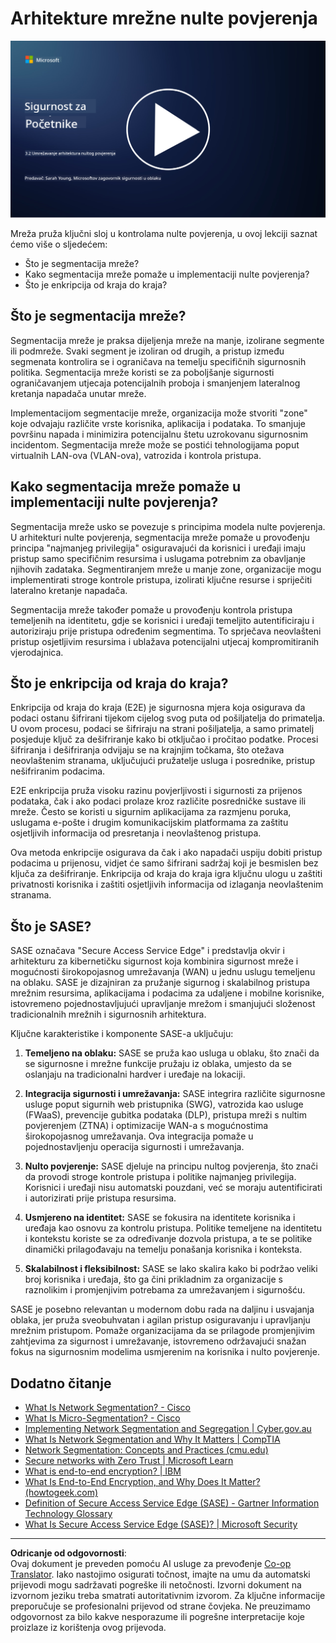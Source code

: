 <!--
CO_OP_TRANSLATOR_METADATA:
{
  "original_hash": "680d6e14d9d33fc471c22f44679713f8",
  "translation_date": "2025-09-03T21:15:19+00:00",
  "source_file": "3.2 Networking zero trust architecture.md",
  "language_code": "hr"
}
-->
# Arhitekture mrežne nulte povjerenja

[![Pogledajte video](../../translated_images/3-2_placeholder.b52521a0e93e0e122f19dfbd676c836d3d527c6de1bb28fd7643aa518eae6631.hr.png)](https://learn-video.azurefd.net/vod/player?id=9f425fdb-1c53-4e67-b550-68bdac35df45)

Mreža pruža ključni sloj u kontrolama nulte povjerenja, u ovoj lekciji saznat ćemo više o sljedećem:

- Što je segmentacija mreže?
- Kako segmentacija mreže pomaže u implementaciji nulte povjerenja?
- Što je enkripcija od kraja do kraja?

## Što je segmentacija mreže?

Segmentacija mreže je praksa dijeljenja mreže na manje, izolirane segmente ili podmreže. Svaki segment je izoliran od drugih, a pristup između segmenata kontrolira se i ograničava na temelju specifičnih sigurnosnih politika. Segmentacija mreže koristi se za poboljšanje sigurnosti ograničavanjem utjecaja potencijalnih proboja i smanjenjem lateralnog kretanja napadača unutar mreže.

Implementacijom segmentacije mreže, organizacija može stvoriti "zone" koje odvajaju različite vrste korisnika, aplikacija i podataka. To smanjuje površinu napada i minimizira potencijalnu štetu uzrokovanu sigurnosnim incidentom. Segmentacija mreže može se postići tehnologijama poput virtualnih LAN-ova (VLAN-ova), vatrozida i kontrola pristupa.

## Kako segmentacija mreže pomaže u implementaciji nulte povjerenja?

Segmentacija mreže usko se povezuje s principima modela nulte povjerenja. U arhitekturi nulte povjerenja, segmentacija mreže pomaže u provođenju principa "najmanjeg privilegija" osiguravajući da korisnici i uređaji imaju pristup samo specifičnim resursima i uslugama potrebnim za obavljanje njihovih zadataka. Segmentiranjem mreže u manje zone, organizacije mogu implementirati stroge kontrole pristupa, izolirati ključne resurse i spriječiti lateralno kretanje napadača.

Segmentacija mreže također pomaže u provođenju kontrola pristupa temeljenih na identitetu, gdje se korisnici i uređaji temeljito autentificiraju i autoriziraju prije pristupa određenim segmentima. To sprječava neovlašteni pristup osjetljivim resursima i ublažava potencijalni utjecaj kompromitiranih vjerodajnica.

## Što je enkripcija od kraja do kraja?

Enkripcija od kraja do kraja (E2E) je sigurnosna mjera koja osigurava da podaci ostanu šifrirani tijekom cijelog svog puta od pošiljatelja do primatelja. U ovom procesu, podaci se šifriraju na strani pošiljatelja, a samo primatelj posjeduje ključ za dešifriranje kako bi otključao i pročitao podatke. Procesi šifriranja i dešifriranja odvijaju se na krajnjim točkama, što otežava neovlaštenim stranama, uključujući pružatelje usluga i posrednike, pristup nešifriranim podacima.

E2E enkripcija pruža visoku razinu povjerljivosti i sigurnosti za prijenos podataka, čak i ako podaci prolaze kroz različite posredničke sustave ili mreže. Često se koristi u sigurnim aplikacijama za razmjenu poruka, uslugama e-pošte i drugim komunikacijskim platformama za zaštitu osjetljivih informacija od presretanja i neovlaštenog pristupa.

Ova metoda enkripcije osigurava da čak i ako napadači uspiju dobiti pristup podacima u prijenosu, vidjet će samo šifrirani sadržaj koji je besmislen bez ključa za dešifriranje. Enkripcija od kraja do kraja igra ključnu ulogu u zaštiti privatnosti korisnika i zaštiti osjetljivih informacija od izlaganja neovlaštenim stranama.

## Što je SASE?

SASE označava "Secure Access Service Edge" i predstavlja okvir i arhitekturu za kibernetičku sigurnost koja kombinira sigurnost mreže i mogućnosti širokopojasnog umrežavanja (WAN) u jednu uslugu temeljenu na oblaku. SASE je dizajniran za pružanje sigurnog i skalabilnog pristupa mrežnim resursima, aplikacijama i podacima za udaljene i mobilne korisnike, istovremeno pojednostavljujući upravljanje mrežom i smanjujući složenost tradicionalnih mrežnih i sigurnosnih arhitektura.

Ključne karakteristike i komponente SASE-a uključuju:

1. **Temeljeno na oblaku:** SASE se pruža kao usluga u oblaku, što znači da se sigurnosne i mrežne funkcije pružaju iz oblaka, umjesto da se oslanjaju na tradicionalni hardver i uređaje na lokaciji.

2. **Integracija sigurnosti i umrežavanja:** SASE integrira različite sigurnosne usluge poput sigurnih web pristupnika (SWG), vatrozida kao usluge (FWaaS), prevencije gubitka podataka (DLP), pristupa mreži s nultim povjerenjem (ZTNA) i optimizacije WAN-a s mogućnostima širokopojasnog umrežavanja. Ova integracija pomaže u pojednostavljenju operacija sigurnosti i umrežavanja.

3. **Nulto povjerenje:** SASE djeluje na principu nultog povjerenja, što znači da provodi stroge kontrole pristupa i politike najmanjeg privilegija. Korisnici i uređaji nisu automatski pouzdani, već se moraju autentificirati i autorizirati prije pristupa resursima.

4. **Usmjereno na identitet:** SASE se fokusira na identitete korisnika i uređaja kao osnovu za kontrolu pristupa. Politike temeljene na identitetu i kontekstu koriste se za određivanje dozvola pristupa, a te se politike dinamički prilagođavaju na temelju ponašanja korisnika i konteksta.

5. **Skalabilnost i fleksibilnost:** SASE se lako skalira kako bi podržao veliki broj korisnika i uređaja, što ga čini prikladnim za organizacije s raznolikim i promjenjivim potrebama za umrežavanjem i sigurnošću.

SASE je posebno relevantan u modernom dobu rada na daljinu i usvajanja oblaka, jer pruža sveobuhvatan i agilan pristup osiguravanju i upravljanju mrežnim pristupom. Pomaže organizacijama da se prilagode promjenjivim zahtjevima za sigurnost i umrežavanje, istovremeno održavajući snažan fokus na sigurnosnim modelima usmjerenim na korisnika i nulto povjerenje.

## Dodatno čitanje

- [What Is Network Segmentation? - Cisco](https://www.cisco.com/c/en/us/products/security/what-is-network-segmentation.html#~benefits)
- [What Is Micro-Segmentation? - Cisco](https://www.cisco.com/c/en/us/products/security/what-is-microsegmentation.html)
- [Implementing Network Segmentation and Segregation | Cyber.gov.au](https://www.cyber.gov.au/resources-business-and-government/maintaining-devices-and-systems/system-hardening-and-administration/network-hardening/implementing-network-segmentation-and-segregation)
- [What Is Network Segmentation and Why It Matters | CompTIA](https://www.comptia.org/blog/security-awareness-training-network-segmentation)
- [Network Segmentation: Concepts and Practices (cmu.edu)](https://insights.sei.cmu.edu/blog/network-segmentation-concepts-and-practices/)
- [Secure networks with Zero Trust | Microsoft Learn](https://learn.microsoft.com/security/zero-trust/deploy/networks?WT.mc_id=academic-96948-sayoung)
- [What is end-to-end encryption? | IBM](https://www.ibm.com/topics/end-to-end-encryption)
- [What Is End-to-End Encryption, and Why Does It Matter? (howtogeek.com)](https://www.howtogeek.com/711656/what-is-end-to-end-encryption-and-why-does-it-matter/)
- [Definition of Secure Access Service Edge (SASE) - Gartner Information Technology Glossary](https://www.gartner.com/en/information-technology/glossary/secure-access-service-edge-sase)
- [What Is Secure Access Service Edge (SASE)? | Microsoft Security](https://www.microsoft.com/security/business/security-101/what-is-sase?WT.mc_id=academic-96948-sayoung)

---

**Odricanje od odgovornosti**:  
Ovaj dokument je preveden pomoću AI usluge za prevođenje [Co-op Translator](https://github.com/Azure/co-op-translator). Iako nastojimo osigurati točnost, imajte na umu da automatski prijevodi mogu sadržavati pogreške ili netočnosti. Izvorni dokument na izvornom jeziku treba smatrati autoritativnim izvorom. Za ključne informacije preporučuje se profesionalni prijevod od strane čovjeka. Ne preuzimamo odgovornost za bilo kakve nesporazume ili pogrešne interpretacije koje proizlaze iz korištenja ovog prijevoda.